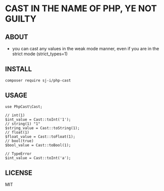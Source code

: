 # CAST IN THE NAME OF PHP, YE NOT GUILTY
## ABOUT
- you can cast any values in the weak mode manner, even if you are in the strict mode (strict_types=1)

## INSTALL
```
composer require sj-i/php-cast
```

## USAGE

```
use PhpCast\Cast;

// int(1)
$int_value = Cast::toInt('1');
// string(1) "1"
$string_value = Cast::toString(1);
// float(1)
$float_value = Cast::toFloat(1);
// bool(true)
$bool_value = Cast::toBool(1);

// TypeError
$int_value = Cast::toInt('a');
```

## LICENSE
MIT